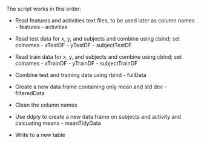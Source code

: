 
The script works in this order:

- Read features and activities text files, to be used later as column names
        -       features
        -       activities
        
- Read test data for x, y, and subjects and combine using cbind; set colnames
        -       xTestDF
        -       yTestDF
        -       subjectTestDF

- Read train data for x, y, and subjects and combine using cbind; set colnames
        -       xTrainDF
        -       yTrainDF
        -       subjectTrainDF

- Combine test and training data using rbind
        - fullData

- Create a new data frame containing only mean and std dev
        -       filteredData
- Clean the column names 

- Use ddply to create a new data frame on subjects and activity and calcuating means
        -       meanTidyData
- Write to a new table

